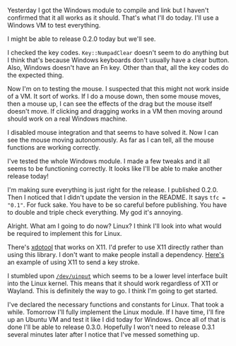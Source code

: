 Yesterday I got the Windows module to compile and link but I haven't confirmed
that it all works as it should. That's what I'll do today. I'll use a Windows VM
to test everything.

I might be able to release 0.2.0 today but we'll see.

I checked the key codes. `Key::NumpadClear` doesn't seem to do anything but I
think that's because Windows keyboards don't usually have a clear button. Also,
Windows doesn't have an Fn key. Other than that, all the key codes do the
expected thing.

Now I'm on to testing the mouse. I suspected that this might not work inside of
a VM. It sort of works. If I do a mouse down, then some mouse moves, then a
mouse up, I can see the effects of the drag but the mouse itself doesn't move.
If clicking and dragging works in a VM then moving around should work on a real
Windows machine.

I disabled mouse integration and that seems to have solved it. Now I can see the
mouse moving autonomously. As far as I can tell, all the mouse functions are
working correctly.

I've tested the whole Windows module. I made a few tweaks and it all seems to be
functioning correctly. It looks like I'll be able to make another release today!

I'm making sure everything is just right for the release. I published 0.2.0.
Then I noticed that I didn't update the version in the README. It says
`tfc = "0.1"`. For fuck sake. You have to be so careful before publishing. You
have to double and triple check everything. My god it's annoying.

Alright. What am I going to do now? Linux? I think I'll look into what would be
required to implement this for Linux.

There's [xdotool](https://github.com/jordansissel/xdotool) that works on X11.
I'd prefer to use X11 directly rather than using this library. I don't want to
make people install a dependency. [Here's](https://stackoverflow.com/questions/1262310/simulate-keypress-in-a-linux-c-console-application)
an example of using X11 to send a key stroke.

I stumbled upon [`/dev/uinput`](https://www.kernel.org/doc/html/latest/input/uinput.html)
which seems to be a lower level interface built into the Linux kernel. This
means that it should work regardless of X11 or Wayland. This is definitely the
way to go. I think I'm going to get started.

I've declared the necessary functions and constants for Linux. That took a
while. Tomorrow I'll fully implement the Linux module. If I have time, I'll fire
up an Ubuntu VM and test it like I did today for Windows. Once all of that is
done I'll be able to release 0.3.0. Hopefully I won't need to release 0.3.1
several minutes later after I notice that I've messed something up.
